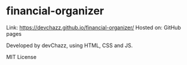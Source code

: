 # financial-organizer


Link: https://devchazz.github.io/financial-organizer/
Hosted on: GitHub pages

Developed by devChazz, using HTML, CSS and JS.

MIT License
